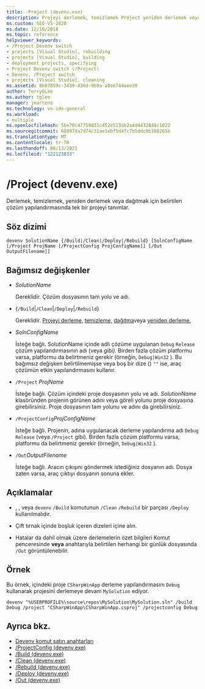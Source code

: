 ```yaml
---
title: -Project (devenv.exe)
description: Projeyi derlemek, temizlemek Project yeniden derlemek veya dağıtmak için belirtilen çözüm yapılandırmasında tek bir projeyi tanımlamak için Project devenv komut satırı anahtarını kullanmayı öğrenin.
ms.custom: SEO-VS-2020
ms.date: 12/10/2018
ms.topic: reference
helpviewer_keywords:
- /Project Devenv switch
- projects [Visual Studio], rebuilding
- projects [Visual Studio], building
- deployment projects, specifying
- Project Devenv switch (/Project)
- Devenv, /Project switch
- projects [Visual Studio], cleaning
ms.assetid: 8b07859c-3439-436d-9b9a-a8ee744eee30
author: TerryGLee
ms.author: tglee
manager: jmartens
ms.technology: vs-ide-general
ms.workload:
- multiple
ms.openlocfilehash: 5be70c47759831c452e513ab2a4d4432840c1022
ms.sourcegitcommit: 68897da7d74c31ae1ebf5d47c7b5ddc9b108265b
ms.translationtype: MT
ms.contentlocale: tr-TR
ms.lasthandoff: 08/13/2021
ms.locfileid: "122123833"
---
```

# <a name="project-devenvexe"></a>/Project (devenv.exe)

Derlemek, temizlemek, yeniden derlemek veya dağıtmak için belirtilen çözüm yapılandırmasında tek bir projeyi tanımlar.

## <a name="syntax"></a>Söz dizimi

```shell
devenv SolutionName {/Build|/Clean|/Deploy|/Rebuild} [SolnConfigName [/Project ProjName [/ProjectConfig ProjConfigName]] [/Out OutputFilename]]
```

## <a name="arguments"></a>Bağımsız değişkenler

- *SolutionName*

  Gereklidir. Çözüm dosyasının tam yolu ve adı.

- {`/Build`|`/Clean`|`/Deploy`|`/Rebuild`}

  Gereklidir. [Projeyi derleme,](build-devenv-exe.md) [temizleme,](clean-devenv-exe.md) [dağıtma](deploy-devenv-exe.md)veya [yeniden derleme.](rebuild-devenv-exe.md)

- *SolnConfigName*

  İsteğe bağlı. SolutionName içinde adlı çözüme uygulanan `Debug` `Release` çözüm yapılandırmasının adı (veya *gibi).* Birden fazla çözüm platformu varsa, platformu da belirtmeniz gerekir (örneğin, `Debug|Win32` ). Bu bağımsız değişken belirtilmemişse veya boş bir dize () `""` ise, araç çözümün etkin yapılandırmasını kullanır.

- `/Project` *ProjName*

  İsteğe bağlı. Çözüm içindeki proje dosyasının yolu ve adı. *SolutionName* klasöründen projenin görünen adını veya göreli yolunu proje dosyasına girebilirsiniz. Proje dosyasının tam yolunu ve adını da girebilirsiniz.

- `/ProjectConfig`*ProjConfigName*

  İsteğe bağlı. Projenin, adına uygulanacak derleme yapılandırma adı `Debug` `Release` (veya `/Project` gibi). Birden fazla çözüm platformu varsa, platformu da belirtmeniz gerekir (örneğin, `Debug|Win32` ).

- `/Out`*OutputFilename*

  İsteğe bağlı. Aracın çıkışını göndermek istediğiniz dosyanın adı. Dosya zaten varsa, araç çıktıyı dosyanın sonuna ekler.

## <a name="remarks"></a>Açıklamalar

- , , veya `devenv` `/Build` komutunun `/Clean` `/Rebuild` bir parçası `/Deploy` kullanılmalıdır.

- Çift tırnak içinde boşluk içeren dizeleri içine alın.

- Hatalar da dahil olmak üzere derlemelerin özet bilgileri Komut penceresinde **veya** anahtarıyla belirtilen herhangi bir günlük dosyasında `/Out` görüntülenebilir.

## <a name="example"></a>Örnek

Bu örnek, içindeki proje `CSharpWinApp` derleme yapılandırmasını `Debug` kullanarak projesini derlemeye devam `MySolution` ediyor.

```shell
devenv "%USERPROFILE%\source\repos\MySolution\MySolution.sln" /build Debug /project "CSharpWinApp\CSharpWinApp.csproj" /projectconfig Debug
```

## <a name="see-also"></a>Ayrıca bkz.

- [Devenv komut satırı anahtarları](../../ide/reference/devenv-command-line-switches.md)
- [/ProjectConfig (devenv.exe)](../../ide/reference/projectconfig-devenv-exe.md)
- [/Build (devenv.exe)](../../ide/reference/build-devenv-exe.md)
- [/Clean (devenv.exe)](../../ide/reference/clean-devenv-exe.md)
- [/Rebuild (devenv.exe)](../../ide/reference/rebuild-devenv-exe.md)
- [/Deploy (devenv.exe)](../../ide/reference/deploy-devenv-exe.md)
- [/Out (devenv.exe)](../../ide/reference/out-devenv-exe.md)
